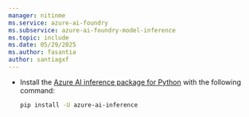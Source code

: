 ```yaml
---
manager: nitinme
ms.service: azure-ai-foundry
ms.subservice: azure-ai-foundry-model-inference
ms.topic: include
ms.date: 05/29/2025
ms.author: fasantia
author: santiagxf
---
```


* Install the [Azure AI inference package for Python](https://aka.ms/azsdk/azure-ai-inference/python/reference) with the following command:

  ```bash
  pip install -U azure-ai-inference
  ```
